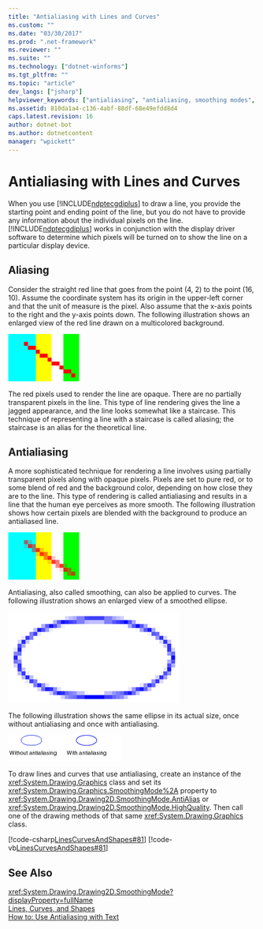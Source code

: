 ```yaml
---
title: "Antialiasing with Lines and Curves"
ms.custom: ""
ms.date: "03/30/2017"
ms.prod: ".net-framework"
ms.reviewer: ""
ms.suite: ""
ms.technology: ["dotnet-winforms"]
ms.tgt_pltfrm: ""
ms.topic: "article"
dev_langs: ["jsharp"]
helpviewer_keywords: ["antialiasing", "antialiasing, smoothing modes", "GDI+, antialiasing"]
ms.assetid: 810da1a4-c136-4abf-88df-68e49efdd8d4
caps.latest.revision: 16
author: dotnet-bot
ms.author: dotnetcontent
manager: "wpickett"
---
```

# Antialiasing with Lines and Curves
When you use [!INCLUDE[ndptecgdiplus](../../../../includes/ndptecgdiplus-md.md)] to draw a line, you provide the starting point and ending point of the line, but you do not have to provide any information about the individual pixels on the line. [!INCLUDE[ndptecgdiplus](../../../../includes/ndptecgdiplus-md.md)] works in conjunction with the display driver software to determine which pixels will be turned on to show the line on a particular display device.  
  
## Aliasing  
 Consider the straight red line that goes from the point (4, 2) to the point (16, 10). Assume the coordinate system has its origin in the upper-left corner and that the unit of measure is the pixel. Also assume that the x-axis points to the right and the y-axis points down. The following illustration shows an enlarged view of the red line drawn on a multicolored background.  
  
 ![Line, no antialiasing](../../../../docs/framework/winforms/advanced/media/aboutgdip02-art33.gif "AboutGdip02_Art33")  
  
 The red pixels used to render the line are opaque. There are no partially transparent pixels in the line. This type of line rendering gives the line a jagged appearance, and the line looks somewhat like a staircase. This technique of representing a line with a staircase is called aliasing; the staircase is an alias for the theoretical line.  
  
## Antialiasing  
 A more sophisticated technique for rendering a line involves using partially transparent pixels along with opaque pixels. Pixels are set to pure red, or to some blend of red and the background color, depending on how close they are to the line. This type of rendering is called antialiasing and results in a line that the human eye perceives as more smooth. The following illustration shows how certain pixels are blended with the background to produce an antialiased line.  
  
 ![Antialiasing a Line](../../../../docs/framework/winforms/advanced/media/aboutgdip02-art34.gif "AboutGdip02_Art34")  
  
 Antialiasing, also called smoothing, can also be applied to curves. The following illustration shows an enlarged view of a smoothed ellipse.  
  
 ![Antialiasing Curves](../../../../docs/framework/winforms/advanced/media/aboutgdip02-art35.gif "AboutGdip02_Art35")  
  
 The following illustration shows the same ellipse in its actual size, once without antialiasing and once with antialiasing.  
  
 ![Antialiasing example](../../../../docs/framework/winforms/advanced/media/aboutgdip02-art36.gif "AboutGdip02_Art36")  
  
 To draw lines and curves that use antialiasing, create an instance of the <xref:System.Drawing.Graphics> class and set its <xref:System.Drawing.Graphics.SmoothingMode%2A> property to <xref:System.Drawing.Drawing2D.SmoothingMode.AntiAlias> or <xref:System.Drawing.Drawing2D.SmoothingMode.HighQuality>. Then call one of the drawing methods of that same <xref:System.Drawing.Graphics> class.  
  
 [!code-csharp[LinesCurvesAndShapes#81](../../../../samples/snippets/csharp/VS_Snippets_Winforms/LinesCurvesAndShapes/CS/Class1.cs#81)]
 [!code-vb[LinesCurvesAndShapes#81](../../../../samples/snippets/visualbasic/VS_Snippets_Winforms/LinesCurvesAndShapes/VB/Class1.vb#81)]  
  
## See Also  
 <xref:System.Drawing.Drawing2D.SmoothingMode?displayProperty=fullName>   
 [Lines, Curves, and Shapes](../../../../docs/framework/winforms/advanced/lines-curves-and-shapes.md)   
 [How to: Use Antialiasing with Text](../../../../docs/framework/winforms/advanced/how-to-use-antialiasing-with-text.md)
